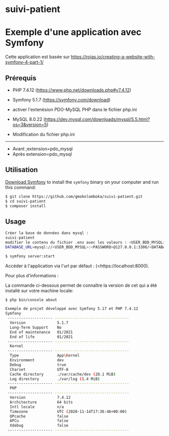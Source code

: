 # suivi-patient

Exemple d'une application avec Symfony
========================

Cette application est basée sur  https://rojas.io/creating-a-website-with-symfony-4-part-1/

Prérequis
------------

  * PHP 7.4.12  (https://www.php.net/downloads.php#v7.4.12)
  * Symfony 5.1.7 (https://symfony.com/download)
  * activer l'extenèsion PDO-MySQL PHP dans le fichier php.ini
  * MySQL 8.0.22 (https://dev.mysql.com/downloads/mysql/5.5.html?os=3&version=5)

* Modification du fichier php.ini
----------------------------------
* Avant 
;extension=pdo_mysql
* Après
extension=pdo_mysql

Utilisation 
------------

[Download Symfony][4] to install the `symfony` binary on your computer and run
this command:

```bash
$ git clone https://github.com/gmokolomboka/suivi-patient.git
$ cd suivi-patient
$ composer install
```

Usage
-----
```bash
Créer la base de données dans mysql : 
suivi-patient 
modifier le contenu du fichier .env avec les valeurs : <USER_BDD_MYSQL>, <PASSWORD>, <DATABASE_NAME>
DATABASE_URL=mysql://<USER_BDD_MYSQL>:<PASSWORD>@127.0.0.1:3306/<DATABASE_NAME>?serverVersion=8.0.22
```
```bash
$ symfony server:start
```

Accéder à l'application via l'url par défaut : (<https://localhost:8000).


Pour plus d'informations :

[1]: https://symfony.com/doc/current/best_practices.html
[2]: https://symfony.com/doc/current/reference/requirements.html
[3]: https://symfony.com/doc/current/cookbook/configuration/web_server_configuration.html
[4]: https://symfony.com/download


La commande ci-dessous permet de connaître la version de cet qui a été installé sur votre machine locale:
```bash
$ php bin/console about
```

```bash
Exemple de projet développé avec Symfony 5.17 et PHP 7.4.12
Symfony
 -------------------- ---------------------------------
  Version              5.1.7
  Long-Term Support    No
  End of maintenance   01/2021
  End of life          01/2021
 -------------------- ---------------------------------
  Kernel
 -------------------- ---------------------------------
  Type                 App\Kernel
  Environment          dev
  Debug                true
  Charset              UTF-8
  Cache directory      ./var/cache/dev (28.1 MiB)
  Log directory        ./var/log (1.4 MiB)
 -------------------- ---------------------------------
  PHP
 -------------------- ---------------------------------
  Version              7.4.12
  Architecture         64 bits
  Intl locale          n/a
  Timezone             UTC (2020-11-14T17:36:46+00:00)
  OPcache              false
  APCu                 false
  Xdebug               false
 -------------------- ---------------------------------
 ```
